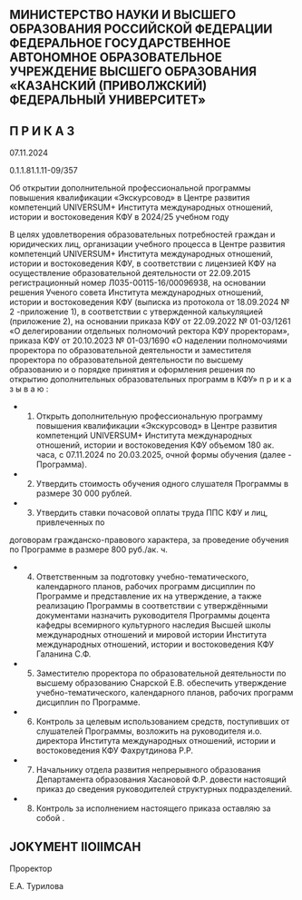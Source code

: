 <!-- image -->

## МИНИСТЕРСТВО НАУКИ И ВЫСШЕГО ОБРАЗОВАНИЯ РОССИЙСКОЙ ФЕДЕРАЦИИ ФЕДЕРАЛЬНОЕ ГОСУДАРСТВЕННОЕ АВТОНОМНОЕ ОБРАЗОВАТЕЛЬНОЕ УЧРЕЖДЕНИЕ ВЫСШЕГО ОБРАЗОВАНИЯ «КАЗАНСКИЙ (ПРИВОЛЖСКИЙ) ФЕДЕРАЛЬНЫЙ УНИВЕРСИТЕТ»

## П Р И К А З

07.11.2024

0.1.1.81.1.11-09/357

Об открытии дополнительной профессиональной программы повышения квалификации «Экскурсовод» в Центре развития компетенций UNIVERSUM+ Института международных отношений, истории и востоковедения КФУ в 2024/25 учебном году

В  целях  удовлетворения  образовательных  потребностей  граждан  и  юридических лиц,  организации  учебного  процесса  в  Центре  развития  компетенций  UNIVERSUM+ Института международных отношений, истории и востоковедения КФУ, в соответствии с лицензией КФУ на осуществление образовательной деятельности от 22.09.2015 регистрационный номер Л035-00115-16/00096938, на основании решения Ученого совета Института  международных  отношений,  истории  и  востоковедения  КФУ  (выписка  из протокола от 18.09.2024 № 2 -приложение 1), в соответствии с утвержденной калькуляцией  (приложение  2),  на  основании  приказа  КФУ  от  22.09.2022  №  01-03/1261 «О делегировании отдельных полномочий ректора КФУ проректорам»,  приказа КФУ от 20.10.2023  № 01-03/1690  «О  наделении  полномочиями  проректора  по  образовательной деятельности  и  заместителя  проректора  по  образовательной  деятельности  по  высшему образованию и о порядке принятия и оформления решения по открытию дополнительных образовательных программ в КФУ» п р и к а з ы в а ю :

- 1. Открыть дополнительную профессиональную программу повышения квалификации «Экскурсовод» в Центре развития компетенций UNIVERSUM+ Института международных  отношений,  истории  и  востоковедения  КФУ  объемом  180 ак. часа, с 07.11.2024 по 20.03.2025, очной формы обучения (далее - Программа).
- 2. Утвердить стоимость обучения одного слушателя Программы в размере 30 000 рублей.
- 3. Утвердить ставки почасовой оплаты труда ППС КФУ и лиц, привлеченных по

договорам  гражданско-правового  характера,  за  проведение  обучения  по  Программе  в размере 800 руб./ак. ч.

- 4. Ответственным  за  подготовку учебно-тематического, календарного планов, рабочих программ дисциплин по Программе и представление их на утверждение, а также реализацию Программы в соответствии с утверждёнными документами назначить руководителя  Программы  доцента  кафедры  всемирного  культурного  наследия  Высшей школы  международных  отношений  и  мировой  истории Института международных отношений, истории и востоковедения КФУ Галанина С.Ф.
- 5. Заместителю проректора по образовательной деятельности по высшему образованию Снарской Е.В. обеспечить утверждение учебно-тематического, календарного планов, рабочих программ дисциплин по Программе.
- 6. Контроль  за  целевым  использованием  средств,  поступивших  от  слушателей Программы, возложить на руководителя и.о. директора Института международных отношений, истории и востоковедения КФУ Фахрутдинова Р.Р.
- 7. Начальнику отдела развития непрерывного образования Департамента образования  Хасановой  Ф.Р. довести  настоящий  приказ  до  сведения  руководителей структурных подразделений.
- 8. Контроль за исполнением настоящего приказа оставляю за собой .

## JOKYMEHT IIOIIMCAH

Проректор

Е.А. Турилова